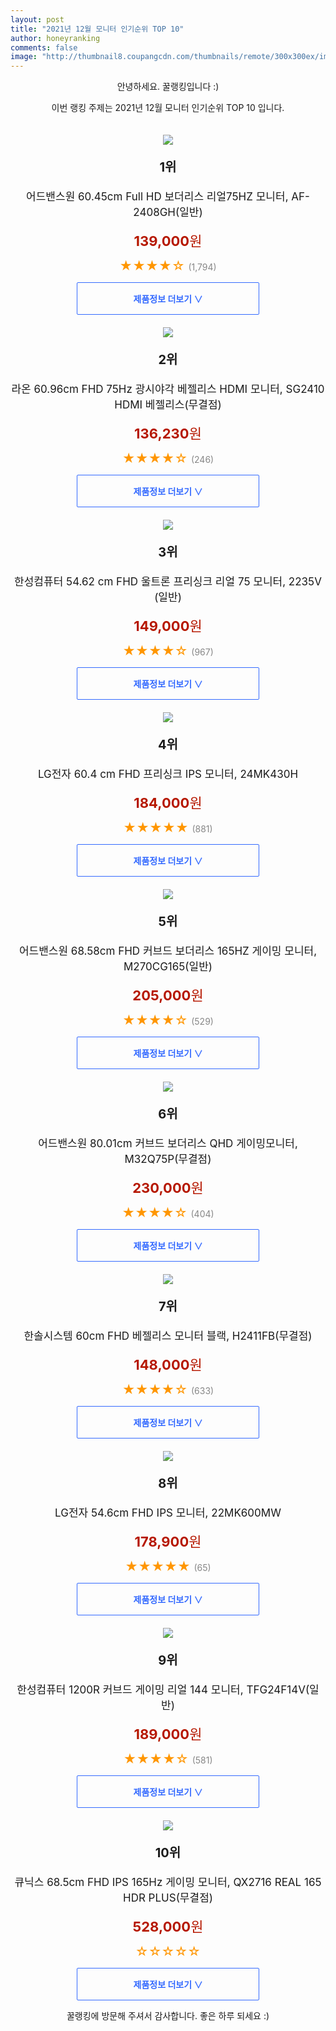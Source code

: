 ```yaml
--- 
layout: post 
title: "2021년 12월 모니터 인기순위 TOP 10" 
author: honeyranking 
comments: false 
image: "http://thumbnail8.coupangcdn.com/thumbnails/remote/300x300ex/image/retail/images/562148100147911-92a1ee17-7cbe-4df7-8f30-0d315dcecd04.jpg" 
--- 
```

<p style="text-align: center;">안녕하세요. 꿀랭킹입니다 :)</p> <p style="text-align: center;">이번 랭킹 주제는 2021년 12월 모니터 인기순위 TOP 10 입니다.</p><center><img src="http://thumbnail8.coupangcdn.com/thumbnails/remote/300x300ex/image/retail/images/562148100147911-92a1ee17-7cbe-4df7-8f30-0d315dcecd04.jpg" style="margin-top:20px" /></center> <p style="text-align: center; font-size: 20px"><b>1위</b></p> <p style="text-align: center; font-size: 17px">어드밴스원 60.45cm Full HD 보더리스 리얼75HZ 모니터, AF-2408GH(일반)</p> <p style="text-align: center;"><span style="color: #b61800; font-size: 22px;"><b>139,000</b>원</span></p> <p style="text-align: center;"><span style="color: #ff9600; font-size: 20px;">★★★★☆ </span><span style="color: #878787;">(1,794)</span></p> <center><a href="https://link.coupang.com/a/hW0Ke"> <div style="font-size: 14px; display: inline-block; padding: 15px 90px; color: #346aff; border-radius: 2px; border: 1px solid #346aff; cursor: pointer;"><b>제품정보 더보기 &or;</b></div> </a></center><center><img src="http://thumbnail8.coupangcdn.com/thumbnails/remote/300x300ex/image/retail/images/2019/03/28/19/9/7ec80b57-db5a-46c6-bbed-eb8004e5361a.jpg" style="margin-top:20px" /></center> <p style="text-align: center; font-size: 20px"><b>2위</b></p> <p style="text-align: center; font-size: 17px">라온 60.96cm FHD 75Hz 광시야각 베젤리스 HDMI 모니터, SG2410 HDMI 베젤리스(무결점)</p> <p style="text-align: center;"><span style="color: #b61800; font-size: 22px;"><b>136,230</b>원</span></p> <p style="text-align: center;"><span style="color: #ff9600; font-size: 20px;">★★★★☆ </span><span style="color: #878787;">(246)</span></p> <center><a href="https://link.coupang.com/a/hW0Kf"> <div style="font-size: 14px; display: inline-block; padding: 15px 90px; color: #346aff; border-radius: 2px; border: 1px solid #346aff; cursor: pointer;"><b>제품정보 더보기 &or;</b></div> </a></center><center><img src="http://thumbnail8.coupangcdn.com/thumbnails/remote/300x300ex/image/retail/images/8118439352295-6f657230-3584-415d-9189-cc5b8a9a8195.jpg" style="margin-top:20px" /></center> <p style="text-align: center; font-size: 20px"><b>3위</b></p> <p style="text-align: center; font-size: 17px">한성컴퓨터 54.62 cm FHD 울트론 프리싱크 리얼 75 모니터, 2235V (일반)</p> <p style="text-align: center;"><span style="color: #b61800; font-size: 22px;"><b>149,000</b>원</span></p> <p style="text-align: center;"><span style="color: #ff9600; font-size: 20px;">★★★★☆ </span><span style="color: #878787;">(967)</span></p> <center><a href="https://link.coupang.com/a/hW0Kh"> <div style="font-size: 14px; display: inline-block; padding: 15px 90px; color: #346aff; border-radius: 2px; border: 1px solid #346aff; cursor: pointer;"><b>제품정보 더보기 &or;</b></div> </a></center><center><img src="http://thumbnail7.coupangcdn.com/thumbnails/remote/300x300ex/image/product/image/vendoritem/2019/04/30/3675199879/b835832b-f870-43a5-b3fc-0683afd83d76.jpg" style="margin-top:20px" /></center> <p style="text-align: center; font-size: 20px"><b>4위</b></p> <p style="text-align: center; font-size: 17px">LG전자 60.4 cm FHD 프리싱크 IPS 모니터, 24MK430H</p> <p style="text-align: center;"><span style="color: #b61800; font-size: 22px;"><b>184,000</b>원</span></p> <p style="text-align: center;"><span style="color: #ff9600; font-size: 20px;">★★★★★ </span><span style="color: #878787;">(881)</span></p> <center><a href="https://link.coupang.com/a/hW0Ki"> <div style="font-size: 14px; display: inline-block; padding: 15px 90px; color: #346aff; border-radius: 2px; border: 1px solid #346aff; cursor: pointer;"><b>제품정보 더보기 &or;</b></div> </a></center><center><img src="http://thumbnail8.coupangcdn.com/thumbnails/remote/300x300ex/image/retail/images/24032332232932-b3b4ccec-d0d6-4651-a0a5-08624e3dd9a3.jpg" style="margin-top:20px" /></center> <p style="text-align: center; font-size: 20px"><b>5위</b></p> <p style="text-align: center; font-size: 17px">어드밴스원 68.58cm FHD 커브드 보더리스 165HZ 게이밍 모니터, M270CG165(일반)</p> <p style="text-align: center;"><span style="color: #b61800; font-size: 22px;"><b>205,000</b>원</span></p> <p style="text-align: center;"><span style="color: #ff9600; font-size: 20px;">★★★★☆ </span><span style="color: #878787;">(529)</span></p> <center><a href="https://link.coupang.com/a/hW0Kj"> <div style="font-size: 14px; display: inline-block; padding: 15px 90px; color: #346aff; border-radius: 2px; border: 1px solid #346aff; cursor: pointer;"><b>제품정보 더보기 &or;</b></div> </a></center><center><img src="http://thumbnail8.coupangcdn.com/thumbnails/remote/300x300ex/image/retail/images/2020/11/11/15/4/5164e85d-ce82-4ef1-bb1e-36f83f5e3059.jpg" style="margin-top:20px" /></center> <p style="text-align: center; font-size: 20px"><b>6위</b></p> <p style="text-align: center; font-size: 17px">어드밴스원 80.01cm 커브드 보더리스 QHD 게이밍모니터, M32Q75P(무결점)</p> <p style="text-align: center;"><span style="color: #b61800; font-size: 22px;"><b>230,000</b>원</span></p> <p style="text-align: center;"><span style="color: #ff9600; font-size: 20px;">★★★★☆ </span><span style="color: #878787;">(404)</span></p> <center><a href="https://link.coupang.com/a/hW0Kl"> <div style="font-size: 14px; display: inline-block; padding: 15px 90px; color: #346aff; border-radius: 2px; border: 1px solid #346aff; cursor: pointer;"><b>제품정보 더보기 &or;</b></div> </a></center><center><img src="http://thumbnail6.coupangcdn.com/thumbnails/remote/300x300ex/image/retail/images/1065440652593380-b6cbe50e-132a-402a-bcdb-0e9a63dd82c0.jpg" style="margin-top:20px" /></center> <p style="text-align: center; font-size: 20px"><b>7위</b></p> <p style="text-align: center; font-size: 17px">한솔시스템 60cm FHD 베젤리스 모니터 블랙, H2411FB(무결점)</p> <p style="text-align: center;"><span style="color: #b61800; font-size: 22px;"><b>148,000</b>원</span></p> <p style="text-align: center;"><span style="color: #ff9600; font-size: 20px;">★★★★☆ </span><span style="color: #878787;">(633)</span></p> <center><a href="https://link.coupang.com/a/hW0Km"> <div style="font-size: 14px; display: inline-block; padding: 15px 90px; color: #346aff; border-radius: 2px; border: 1px solid #346aff; cursor: pointer;"><b>제품정보 더보기 &or;</b></div> </a></center><center><img src="http://thumbnail10.coupangcdn.com/thumbnails/remote/300x300ex/image/retail/images/2019/07/18/16/4/7f80c3d6-67d2-4170-ab12-59832938eec5.jpg" style="margin-top:20px" /></center> <p style="text-align: center; font-size: 20px"><b>8위</b></p> <p style="text-align: center; font-size: 17px">LG전자 54.6cm FHD IPS 모니터, 22MK600MW</p> <p style="text-align: center;"><span style="color: #b61800; font-size: 22px;"><b>178,900</b>원</span></p> <p style="text-align: center;"><span style="color: #ff9600; font-size: 20px;">★★★★★ </span><span style="color: #878787;">(65)</span></p> <center><a href="https://link.coupang.com/a/hW0Kn"> <div style="font-size: 14px; display: inline-block; padding: 15px 90px; color: #346aff; border-radius: 2px; border: 1px solid #346aff; cursor: pointer;"><b>제품정보 더보기 &or;</b></div> </a></center><center><img src="http://thumbnail10.coupangcdn.com/thumbnails/remote/300x300ex/image/retail/images/2019/10/28/9/7/94ecf412-7cc7-407c-8bf2-db7f31bb8838.jpg" style="margin-top:20px" /></center> <p style="text-align: center; font-size: 20px"><b>9위</b></p> <p style="text-align: center; font-size: 17px">한성컴퓨터 1200R 커브드 게이밍 리얼 144 모니터, TFG24F14V(일반)</p> <p style="text-align: center;"><span style="color: #b61800; font-size: 22px;"><b>189,000</b>원</span></p> <p style="text-align: center;"><span style="color: #ff9600; font-size: 20px;">★★★★☆ </span><span style="color: #878787;">(581)</span></p> <center><a href="https://link.coupang.com/a/hW0Ko"> <div style="font-size: 14px; display: inline-block; padding: 15px 90px; color: #346aff; border-radius: 2px; border: 1px solid #346aff; cursor: pointer;"><b>제품정보 더보기 &or;</b></div> </a></center><center><img src="http://thumbnail6.coupangcdn.com/thumbnails/remote/300x300ex/image/vendor_inventory/b51e/4a57919191158b339c709db05269f9fc6f81f4b0038bffbc4e39bdaf6bb6.png" style="margin-top:20px" /></center> <p style="text-align: center; font-size: 20px"><b>10위</b></p> <p style="text-align: center; font-size: 17px">큐닉스 68.5cm FHD IPS 165Hz 게이밍 모니터, QX2716 REAL 165 HDR PLUS(무결점)</p> <p style="text-align: center;"><span style="color: #b61800; font-size: 22px;"><b>528,000</b>원</span></p> <p style="text-align: center;"><span style="color: #ff9600; font-size: 20px;">☆☆☆☆☆ </span><span style="color: #878787;"></span></p> <center><a href="https://link.coupang.com/a/hW0Kp"> <div style="font-size: 14px; display: inline-block; padding: 15px 90px; color: #346aff; border-radius: 2px; border: 1px solid #346aff; cursor: pointer;"><b>제품정보 더보기 &or;</b></div> </a></center> <p style="text-align: center;">꿀랭킹에 방문해 주셔서 감사합니다. 좋은 하루 되세요 :)</p>
